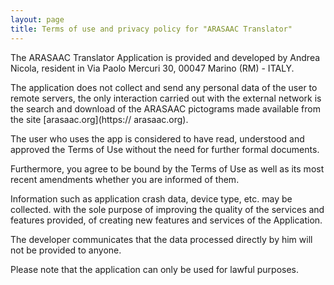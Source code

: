 ```yaml
---
layout: page
title: Terms of use and privacy policy for "ARASAAC Translator" 
---
```


The ARASAAC Translator Application is provided and developed by Andrea Nicola, resident in Via Paolo Mercuri 30, 00047 Marino (RM) - ITALY.

The application does not collect and send any personal data of the user to remote servers, the only interaction carried out with the external network is the search and download of the ARASAAC pictograms made available from the site [arasaac.org](https:// arasaac.org).

The user who uses the app is considered to have read, understood and approved the Terms of Use without the need for further formal documents.

Furthermore, you agree to be bound by the Terms of Use as well as its most recent amendments whether you are informed of them.

Information such as application crash data, device type, etc. may be collected. with the sole purpose of improving the quality of the services and features provided, of creating new features and services of the Application.

The developer communicates that the data processed directly by him will not be provided to anyone.

Please note that the application can only be used for lawful purposes.

